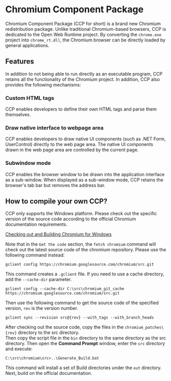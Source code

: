 # Chromium Component Package

Chromium Component Package (CCP for short) is a brand new Chromium redistribution package. Unlike traditional Chromium-based browsers, CCP is dedicated to the Open Web Runtime project. By converting the `chrome.exe` project into `chrome_rt.dll`, the Chromium browser can be directly loaded by general applications.

## Features
In addition to not being able to run directly as an executable program, CCP retains all the functionality of the Chromium project. In addition, CCP also provides the following mechanisms:

### Custom HTML tags
CCP enables developers to define their own HTML tags and parse them themselves.

### Draw native interface to webpage area
CCP enables developers to draw native UI components (such as .NET Form, UserControl) directly to the web page area. The native UI components drawn in the web page area are controlled by the current page.

### Subwindow mode
CCP enables the browser window to be drawn into the application interface as a sub-window. When displayed as a sub-window mode, CCP retains the browser's tab bar but removes the address bar.

## How to compile your own CCP?

CCP only supports the Windows platform. Please check out the specific version of the source code according to the official Chromium documentation requirements.

[Checking out and Building Chromium for Windows](https://chromium.googlesource.com/chromium/src/+/master/docs/windows_build_instructions.md)

Note that in the `Get the code` section, the `fetch chromium` command will check out the latest source code of the chromium repository. Please use the following command instead:

```
gclient config https://chromium.googlesource.com/chromium/src.git
```

This command creates a `.gclient` file. If you need to use a cache directory, add the `--cache-dir` parameter.

```
gclient config --cache-dir C:\src\chromium_git_cache https://chromium.googlesource.com/chromium/src.git
```

Then use the following command to get the source code of the specified version, `rev` is the version number.

```
gclient sync --revision src@{rev} --with_tags --with_branch_heads
```

After checking out the source code, copy the files in the `chromium_patches\{rev}` directory to the src directory.  
Then copy the script file in the `bin` directory to the same directory as the src directory. Then open the **Command Prompt** window, enter the `src` directory and execute:

```
C:\src\chromium\src>..\Generate_Build.bat
```

This command will install a set of Build directories under the `out` directory. Next, build on the official documentation.
